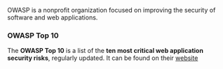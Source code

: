 OWASP is a nonprofit organization focused on improving the security of software and web applications.
### OWASP Top 10
The **OWASP Top 10** is a list of the **ten most critical web application security risks**, regularly updated. It can be found on their [website](https://owasp.org/www-project-top-ten/)